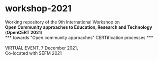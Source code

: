 # workshop-2021
Working repository of the 9th International Workshop on
<br />
<b>Open Community approaches to Education, Research and Technology</b>
<br />
(<b>OpenCERT 2021</b>)
<br />
*** towards "Open community approaches" CERTification processes ***
<br />
<br />
VIRTUAL EVENT, 7 December 2021,
<br />
Co-located with SEFM 2021
